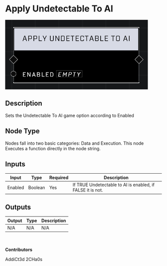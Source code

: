 # Apply Undetectable To AI
![alt text](../../../.gitbook/assets/apply-undetectable-to-ai.png)

## Description
Sets the Undetectable To AI game option according to Enabled

## Node Type
Nodes fall into two basic categories: Data and Execution. This node Executes a function directly in the node string.

## Inputs
| Input            | Type             | Required | Description												    |
|------------------|------------------|----------|--------------------------------------------------------------|
| Enabled | Boolean | Yes | If TRUE Undetectable to AI is enabled, if FALSE it is not.

## Outputs
| Output           | Type             | Description												     |
|------------------|------------------|--------------------------------------------------------------|
| N/A | N/A | N/A |

\
\
**Contributors**

AddiCt3d 2CHa0s